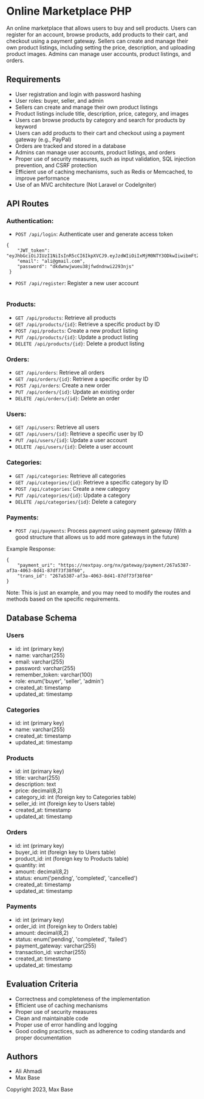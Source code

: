 # Online Marketplace PHP

An online marketplace that allows users to buy and sell products. Users can register for an account, browse products, add products to their cart, and checkout using a payment gateway. Sellers can create and manage their own product listings, including setting the price, description, and uploading product images. Admins can manage user accounts, product listings, and orders.

## Requirements

- User registration and login with password hashing
- User roles: buyer, seller, and admin
- Sellers can create and manage their own product listings
- Product listings include title, description, price, category, and images
- Users can browse products by category and search for products by keyword
- Users can add products to their cart and checkout using a payment gateway (e.g., PayPal)
- Orders are tracked and stored in a database
- Admins can manage user accounts, product listings, and orders
- Proper use of security measures, such as input validation, SQL injection prevention, and CSRF protection
- Efficient use of caching mechanisms, such as Redis or Memcached, to improve performance
- Use of an MVC architecture (Not Laravel or CodeIgniter)

## API Routes

### Authentication:

- `POST /api/login`: Authenticate user and generate access token

```console
{
    "JWT_token": "eyJhbGciOiJIUzI1NiIsInR5cCI6IkpXVCJ9.eyJzdWIiOiIxMjM0NTY3ODkwIiwibmFtZSI6IkpvaG4gRG9lIiwiaWF0IjoxNTE2MjM5MDIyfQ.SflKxwRJSMeKKF2QT4fwpMeJf36POk6yJV_adQssw5c",
    "email": "ali@gmail.com",
    "password": "dkdwnwjwueu38jfwdndnwi2293njs"
 }
```
- `POST /api/register`: Register a new user account

```console

```

### Products:

- `GET /api/products`: Retrieve all products
- `GET /api/products/{id}`: Retrieve a specific product by ID
- `POST /api/products`: Create a new product listing
- `PUT /api/products/{id}`: Update a product listing
- `DELETE /api/products/{id}`: Delete a product listing

### Orders:

- `GET /api/orders`: Retrieve all orders
- `GET /api/orders/{id}`: Retrieve a specific order by ID
- `POST /api/orders`: Create a new order
- `PUT /api/orders/{id}`: Update an existing order
- `DELETE /api/orders/{id}`: Delete an order

### Users:

- `GET /api/users`: Retrieve all users
- `GET /api/users/{id}`: Retrieve a specific user by ID
- `PUT /api/users/{id}`: Update a user account
- `DELETE /api/users/{id}`: Delete a user account

### Categories:
- `GET /api/categories`: Retrieve all categories
- `GET /api/categories/{id}`: Retrieve a specific category by ID
- `POST /api/categories`: Create a new category
- `PUT /api/categories/{id}`: Update a category
- `DELETE /api/categories/{id}`: Delete a category

### Payments:

- `POST /api/payments`: Process payment using payment gateway (With a good structure that allows us to add more gateways in the future)

Example Response:

```console
{
    "payment_uri": "https://nextpay.org/nx/gateway/payment/267a5387-af3a-4063-8d41-87df73f38f60",
    "trans_id": "267a5387-af3a-4063-8d41-87df73f38f60"
}
```


Note: This is just an example, and you may need to modify the routes and methods based on the specific requirements.

## Database Schema

### Users

- id: int (primary key)
- name: varchar(255)
- email: varchar(255)
- password: varchar(255)
- remember_token: varchar(100)
- role: enum('buyer', 'seller', 'admin')
- created_at: timestamp
- updated_at: timestamp

### Categories

- id: int (primary key)
- name: varchar(255)
- created_at: timestamp
- updated_at: timestamp

### Products

- id: int (primary key)
- title: varchar(255)
- description: text
- price: decimal(8,2)
- category_id: int (foreign key to Categories table)
- seller_id: int (foreign key to Users table)
- created_at: timestamp
- updated_at: timestamp

### Orders

- id: int (primary key)
- buyer_id: int (foreign key to Users table)
- product_id: int (foreign key to Products table)
- quantity: int
- amount: decimal(8,2)
- status: enum('pending', 'completed', 'cancelled')
- created_at: timestamp
- updated_at: timestamp

### Payments
- id: int (primary key)
- order_id: int (foreign key to Orders table)
- amount: decimal(8,2)
- status: enum('pending', 'completed', 'failed')
- payment_gateway: varchar(255)
- transaction_id: varchar(255)
- created_at: timestamp
- updated_at: timestamp

## Evaluation Criteria

- Correctness and completeness of the implementation
- Efficient use of caching mechanisms
- Proper use of security measures
- Clean and maintainable code
- Proper use of error handling and logging
- Good coding practices, such as adherence to coding standards and proper documentation

## Authors

- Ali Ahmadi
- Max Base

Copyright 2023, Max Base
